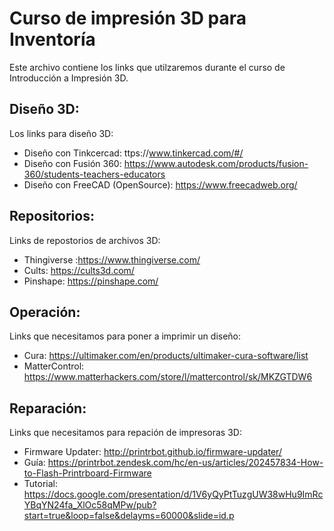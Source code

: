 # Curso de impresión 3D para Inventoría
Este archivo contiene los links que utilzaremos durante el curso de Introducción a Impresión 3D.

## Diseño 3D:
Los links para diseño 3D:
* Diseño con Tinkcercad: ttps://www.tinkercad.com/#/
* Diseño con Fusión 360: https://www.autodesk.com/products/fusion-360/students-teachers-educators
* Diseño con FreeCAD (OpenSource): https://www.freecadweb.org/ 

## Repositorios:
Links de repostorios de archivos 3D:
* Thingiverse :https://www.thingiverse.com/
* Cults: https://cults3d.com/
* Pinshape: https://pinshape.com/

## Operación: 
Links que necesitamos para poner a imprimir un diseño:
* Cura: https://ultimaker.com/en/products/ultimaker-cura-software/list
* MatterControl: https://www.matterhackers.com/store/l/mattercontrol/sk/MKZGTDW6

## Reparación:
Links que necesitamos para repación de impresoras 3D:
* Firmware Updater: http://printrbot.github.io/firmware-updater/
* Guía: https://printrbot.zendesk.com/hc/en-us/articles/202457834-How-to-Flash-Printrboard-Firmware
* Tutorial: https://docs.google.com/presentation/d/1V6yQyPtTuzgUW38wHu9ImRcYBqYN24fa_XlOc58qMPw/pub?start=true&loop=false&delayms=60000&slide=id.p
